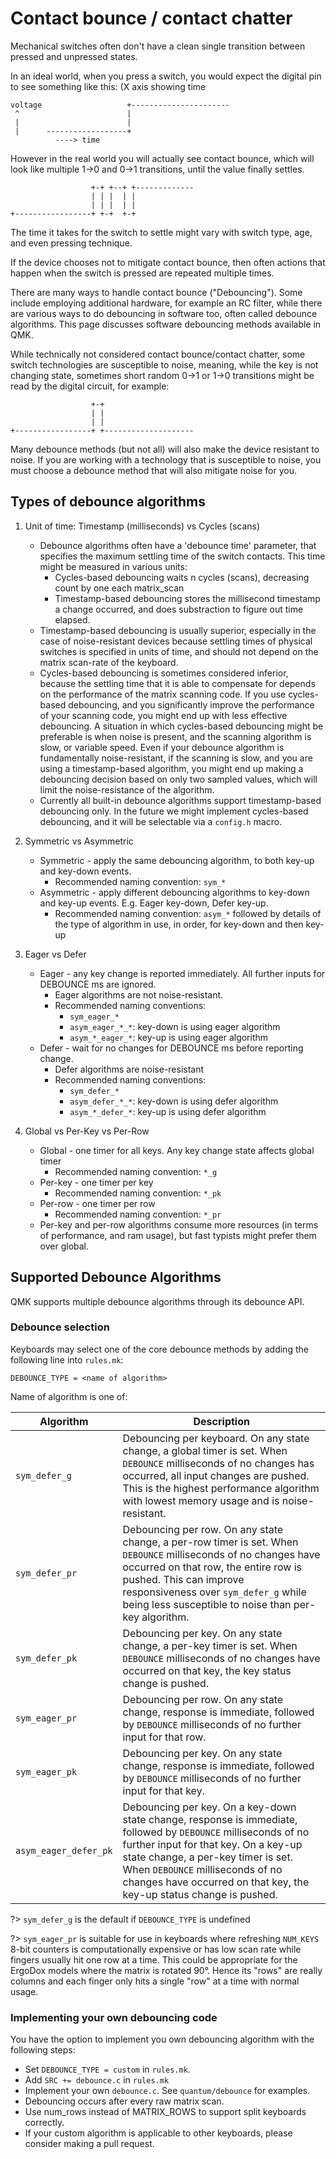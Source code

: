 # Contact bounce / contact chatter

Mechanical switches often don't have a clean single transition between pressed and unpressed states.

In an ideal world, when you press a switch, you would expect the digital pin to see something like this:
(X axis showing time
```
voltage                   +----------------------
 ^                        |
 |                        |
 |      ------------------+
          ----> time
```

However in the real world you will actually see contact bounce, which will look like multiple 1->0 and 0->1 transitions,
until the value finally settles.
```
                  +-+ +--+ +-------------
                  | | |  | |
                  | | |  | |
+-----------------+ +-+  +-+
```
The time it takes for the switch to settle might vary with switch type, age, and even pressing technique.

If the device chooses not to mitigate contact bounce, then often actions that happen when the switch is pressed are repeated
multiple times.

There are many ways to handle contact bounce ("Debouncing"). Some include employing additional hardware, for example an RC filter,
while there are various ways to do debouncing in software too, often called debounce algorithms. This page discusses software
debouncing methods available in QMK.

While technically not considered contact bounce/contact chatter, some switch technologies are susceptible to noise, meaning,
while the key is not changing state, sometimes short random 0->1 or 1->0 transitions might be read by the digital circuit, for example:
```
                  +-+
                  | |
                  | |
+-----------------+ +--------------------
```

Many debounce methods (but not all) will also make the device resistant to noise. If you are working with a technology that is
susceptible to noise, you must choose a debounce method that will also mitigate noise for you.

## Types of debounce algorithms

1) Unit of time: Timestamp (milliseconds) vs Cycles (scans)
   * Debounce algorithms often have a 'debounce time' parameter, that specifies the maximum settling time of the switch contacts.
     This time might be measured in various units:
     * Cycles-based debouncing waits n cycles (scans), decreasing count by one each matrix_scan
     * Timestamp-based debouncing stores the millisecond timestamp a change occurred, and does substraction to figure out time elapsed.
   * Timestamp-based debouncing is usually superior, especially in the case of noise-resistant devices because settling times of physical
     switches is specified in units of time, and should not depend on the matrix scan-rate of the keyboard.
   * Cycles-based debouncing is sometimes considered inferior, because the settling time that it is able to compensate for depends on the
     performance of the matrix scanning code. If you use cycles-based debouncing, and you significantly improve the performance of your scanning
     code, you might end up with less effective debouncing. A situation in which cycles-based debouncing might be preferable is when
     noise is present, and the scanning algorithm is slow, or variable speed. Even if your debounce algorithm is fundamentally noise-resistant,
     if the scanning is slow, and you are using a timestamp-based algorithm, you might end up making a debouncing decision based on only two
     sampled values, which will limit the noise-resistance of the algorithm.
   * Currently all built-in debounce algorithms support timestamp-based debouncing only. In the future we might
     implement cycles-based debouncing, and it will be selectable via a ```config.h``` macro.

2) Symmetric vs Asymmetric
   * Symmetric - apply the same debouncing algorithm, to both key-up and key-down events.
     * Recommended naming convention: ```sym_*```
   * Asymmetric - apply different debouncing algorithms to key-down and key-up events. E.g. Eager key-down, Defer key-up.
     * Recommended naming convention: ```asym_*``` followed by details of the type of algorithm in use, in order, for key-down and then key-up

3) Eager vs Defer
   * Eager - any key change is reported immediately. All further inputs for DEBOUNCE ms are ignored.
     * Eager algorithms are not noise-resistant.
     * Recommended naming conventions:
        * ```sym_eager_*```
        * ```asym_eager_*_*```: key-down is using eager algorithm
        * ```asym_*_eager_*```: key-up is using eager algorithm
   * Defer - wait for no changes for DEBOUNCE ms before reporting change.
     * Defer algorithms are noise-resistant
     * Recommended naming conventions:
        * ```sym_defer_*```
        * ```asym_defer_*_*```: key-down is using defer algorithm
        * ```asym_*_defer_*```: key-up is using defer algorithm

4) Global vs Per-Key vs Per-Row
   * Global - one timer for all keys. Any key change state affects global timer
     * Recommended naming convention: ```*_g```
   * Per-key - one timer per key
     * Recommended naming convention: ```*_pk```
   * Per-row - one timer per row
     * Recommended naming convention: ```*_pr```
   * Per-key and per-row algorithms consume more resources (in terms of performance,
     and ram usage), but fast typists might prefer them over global.

## Supported Debounce Algorithms

QMK supports multiple debounce algorithms through its debounce API.

### Debounce selection

Keyboards may select one of the core debounce methods by adding the following line into ```rules.mk```:
```
DEBOUNCE_TYPE = <name of algorithm>
```
Name of algorithm is one of:

| Algorithm                 | Description |
| ------------------------- | ----------- |
| ```sym_defer_g```         | Debouncing per keyboard. On any state change, a global timer is set. When ```DEBOUNCE``` milliseconds of no changes has occurred, all input changes are pushed. This is the highest performance algorithm with lowest memory usage and is noise-resistant. |
| ```sym_defer_pr```        | Debouncing per row. On any state change, a per-row timer is set. When ```DEBOUNCE``` milliseconds of no changes have occurred on that row, the entire row is pushed. This can improve responsiveness over `sym_defer_g` while being less susceptible to noise than per-key algorithm. |
| ```sym_defer_pk```        | Debouncing per key. On any state change, a per-key timer is set. When ```DEBOUNCE``` milliseconds of no changes have occurred on that key, the key status change is pushed. |
| ```sym_eager_pr```        | Debouncing per row. On any state change, response is immediate, followed by ```DEBOUNCE``` milliseconds of no further input for that row. |
| ```sym_eager_pk```        | Debouncing per key. On any state change, response is immediate, followed by ```DEBOUNCE``` milliseconds of no further input for that key. |
| ```asym_eager_defer_pk``` | Debouncing per key. On a key-down state change, response is immediate, followed by ```DEBOUNCE``` milliseconds of no further input for that key. On a key-up state change, a per-key timer is set. When ```DEBOUNCE``` milliseconds of no changes have occurred on that key, the key-up status change is pushed. |

?> ```sym_defer_g``` is the default if ```DEBOUNCE_TYPE``` is undefined

?> ```sym_eager_pr``` is suitable for use in keyboards where refreshing ```NUM_KEYS``` 8-bit counters is computationally expensive or has low scan rate while fingers usually hit one row at a time. This could be appropriate for the ErgoDox models where the matrix is rotated 90°. Hence its "rows" are really columns and each finger only hits a single "row" at a time with normal usage.

### Implementing your own debouncing code

You have the option to implement you own debouncing algorithm with the following steps:

* Set ```DEBOUNCE_TYPE = custom``` in ```rules.mk```.
* Add ```SRC += debounce.c``` in ```rules.mk```
* Implement your own ```debounce.c```. See ```quantum/debounce``` for examples.
* Debouncing occurs after every raw matrix scan.
* Use num_rows instead of MATRIX_ROWS to support split keyboards correctly.
* If your custom algorithm is applicable to other keyboards, please consider making a pull request.
